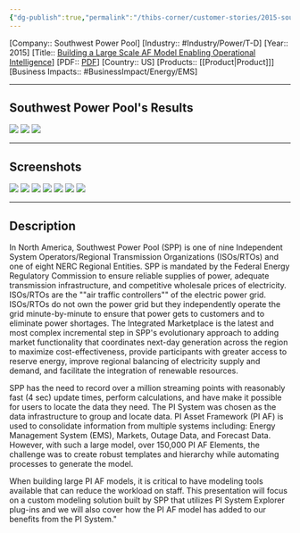 ```yaml
---
{"dg-publish":true,"permalink":"/thibs-corner/customer-stories/2015-southwest-power-pool-building-a-large-scale-af-model-enabling-operational-intelligence/"}
---
```


[Company:: Southwest Power Pool]
[Industry:: #Industry/Power/T-D]
[Year:: 2015]
[Title:: [Building a Large Scale AF Model Enabling Operational Intelligence](https://resources.osisoft.com/presentations/building-a-large-scale-af-model-enabling-operational-intelligence/)]
[PDF:: [PDF](https://cdn.osisoft.com/corp/en/media/presentations/2015/UsersConference2015/PDF/UsersConference2015_SouthwestPowerPool_ParkerJeffParker_BuildingaLargeScaleAFModelEnablingOperationalIntelligence.pdf)]
[Country:: US]
[Products:: [[Product\|Product]]]
[Business Impacts:: #BusinessImpact/Energy/EMS]


---
## Southwest Power Pool's Results
![](https://i.imgur.com/riiVrlM.png)
![](https://i.imgur.com/ipz9eek.png)
![](https://i.imgur.com/NXDOmsK.png)

---
## Screenshots
![](https://i.imgur.com/4r6i1MP.png)
![](https://i.imgur.com/7JfxyjP.png)
![](https://i.imgur.com/qtZaAur.png)
![](https://i.imgur.com/qrtIEAU.png)
![](https://i.imgur.com/ZZwzLCt.png)
![](https://i.imgur.com/k9lofCo.png)
![](https://i.imgur.com/4SCKiq4.png)


---
## Description
In North America, Southwest Power Pool (SPP) is one of nine Independent System Operators/Regional Transmission Organizations (ISOs/RTOs) and one of eight NERC Regional Entities. SPP is mandated by the Federal Energy Regulatory Commission to ensure reliable supplies of power, adequate transmission infrastructure, and competitive wholesale prices of electricity. ISOs/RTOs are the ""air traffic controllers"" of the electric power grid. ISOs/RTOs do not own the power grid but they independently operate the grid minute-by-minute to ensure that power gets to customers and to eliminate power shortages. The Integrated Marketplace is the latest and most complex incremental step in SPP's evolutionary approach to adding market functionality that coordinates next-day generation across the region to maximize cost-effectiveness, provide participants with greater access to reserve energy, improve regional balancing of electricity supply and demand, and facilitate the integration of renewable resources.

SPP has the need to record over a million streaming points with reasonably fast (4 sec) update times, perform calculations, and have make it possible for users to locate the data they need. The PI System was chosen as the data infrastructure to group and locate data. PI Asset Framework (PI AF) is used to consolidate information from multiple systems including: Energy Management System (EMS), Markets, Outage Data, and Forecast Data. However, with such a large model, over 150,000 PI AF Elements, the challenge was to create robust templates and hierarchy while automating processes to generate the model.

When building large PI AF models, it is critical to have modeling tools available that can reduce the workload on staff. This presentation will focus on a custom modeling solution built by SPP that utilizes PI System Explorer plug-ins and we will also cover how the PI AF model has added to our benefits from the PI System."